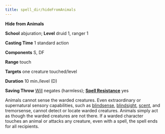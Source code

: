 ```yaml
---
title: spell_dir/hideFromAnimals
---
```

 **Hide from Animals**

**School** abjuration; **Level** druid 1, ranger 1

**Casting Time** 1 standard action

**Components** S, DF

**Range** touch

**Targets** one creature touched/level

**Duration** 10 min./level (D)

**Saving Throw** [Will](../combat#_will) negates (harmless); **[Spell Resistance](../glossary#_spell-resistance)** yes

Animals cannot sense the warded creatures. Even extraordinary or supernatural sensory capabilities, such as [blindsense](../glossary#_blindsight-and-blindsense), [blindsight](../glossary#_blindsight-and-blindsense), [scent](../glossary#_scent), and tremorsense, cannot detect or locate warded creatures. Animals simply act as though the warded creatures are not there. If a warded character touches an animal or attacks any creature, even with a spell, the spell ends for all recipients.

